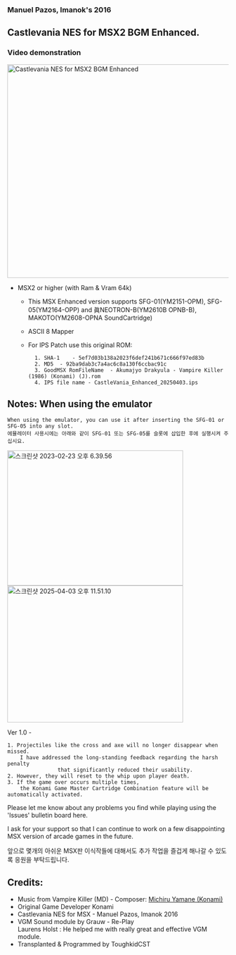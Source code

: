 ### Manuel Pazos, Imanok's 2016
## Castlevania NES for MSX2 BGM Enhanced. 


### Video demonstration
<a data-flickr-embed="true" href="https://youtu.be/BIVSPm59v8E?si=CSQOpu1Nfb3Pz6-F" title="Castlevania NES for MSX2 BGM Enhanced" target="_blank"><img src="https://live.staticflickr.com/65535/54420611268_9f6ec69563_z.jpg" width="640" height="485" alt="Castlevania NES for MSX2 BGM Enhanced"></a>

  - MSX2 or higher (with Ram & Vram 64k) 
 
	- This MSX Enhanced version supports SFG-01(YM2151-OPM),  SFG-05(YM2164-OPP) and 眞NEOTRON-B(YM2610B OPNB-B), 
		MAKOTO(YM2608-OPNA SoundCartridge)
 
	- ASCII 8 Mapper
	
	- For IPS Patch use this original ROM:

    		1. SHA-1 	- 5ef7d03b138a2023f6def241b671c666f97ed83b
    		2. MD5	- 92ba9dab3c7a4ac6c8a130f6ccbac91c
    		3. GoodMSX RomFileName  - Akumajyo Drakyula - Vampire Killer (1986) (Konami) (J).rom
    	    4. IPS file name - CastleVania_Enhanced_20250403.ips
    	

## Notes: When using the emulator

	When using the emulator, you can use it after inserting the SFG-01 or SFG-05 into any slot.
	에뮬레이터 사용시에는 아래와 같이 SFG-01 또는 SFG-05를 슬롯에 삽입한 후에 실행시켜 주십시요. 

<a data-flickr-embed="true" href="https://www.youtube.com/watch?v=1sf7HKnPbGk" title="OpenMSX v2.0이하에서"><img src="https://live.staticflickr.com/65535/52706214044_d8e15f1dc0_w.jpg" width="400" height="307" alt="스크린샷 2023-02-23 오후 6.39.56"></a>  <a data-flickr-embed="true" href="https://youtu.be/7ARK2Eb-SRw?si=GScOgrgqHQRuwNRU" title="OpenMSX v2.0이상에서"><img src="https://live.staticflickr.com/65535/54428196326_1527a0a143_w.jpg" width="400" height="311" alt="스크린샷 2025-04-03 오후 11.51.10"/></a>



Ver 1.0 - 

	1. Projectiles like the cross and axe will no longer disappear when missed. 
 		I have addressed the long-standing feedback regarding the harsh penalty 
                	that significantly reduced their usability. 
	2. However, they will reset to the whip upon player death.
	3. If the game over occurs multiple times, 
		the Konami Game Master Cartridge Combination feature will be automatically activated.
	
		
Please let me know about any problems you find while playing using the 'Issues' bulletin board here.
    	
I ask for your support so that 
            I can continue to work on a few disappointing MSX version of arcade games in the future.

앞으로 몇개의 아쉬운 MSX판 이식작들에 대해서도 추가 작업을 즐겁게 해나갈 수 있도록 응원을 부탁드립니다. 


## Credits:

- Music from Vampire Killer (MD) - Composer: [Michiru Yamane (Konami)](https://castlevania.fandom.com/wiki/Michiru_Yamane) 
- Original Game Developer Konami
- Castlevania NES for MSX - Manuel Pazos, Imanok 2016
- VGM Sound module by Grauw - Re-Play                           
  Laurens Holst : He helped me with really great and effective VGM module.
- Transplanted & Programmed by ToughkidCST 

